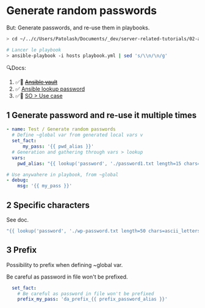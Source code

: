 # Generate random passwords

But: Generate passwords, and re-use them in playbooks.

```bash
> cd ~/../c/Users/Patolash/Documents/_dev/server-related-tutorials/02-ansible/14-password-generation/ansible

# Lancer le playbook
> ansible-playbook -i hosts playbook.yml | sed 's/\\n/\n/g'
```

🔍Docs:

1. ✅🌱 ~~[Ansible vault](https://docs.ansible.com/ansible/latest/user_guide/vault.html)~~
2. ✅ [Ansible lookup password](https://docs.ansible.com/ansible/latest/plugins/lookup/password.html)
3. ✅💚 [SO > Use case](https://stackoverflow.com/questions/46732703/how-to-generate-single-reusable-random-password-with-ansible)

## 1 Generate password and re-use it multiple times

```yml
- name: Test / Generate random passwords
  # Define ~global var from generated local vars v
  set_fact:
      my_pass: '{{ pwd_alias }}'
  # Generation and gathering through vars > lookup
  vars:
    pwd_alias: "{{ lookup('password', './password1.txt length=15 chars=ascii_letters') }}"

# Use anywahere in playbook, from ~global
- debug:
    msg: '{{ my_pass }}'
```

## 2 Specific characters

See doc.

```yml
"{{ lookup('password', './wp-password.txt length=50 chars=ascii_letters,digits,!,?,%,^,&,)') }}"
```

## 3 Prefix

Possibility to prefix when defining ~global var.

Be careful as password in file won't be prefixed.

```yml
  set_fact:
    # Be careful as password in file won't be prefixed
    prefix_my_pass: 'da_prefix_{{ prefix_password_alias }}'
```
